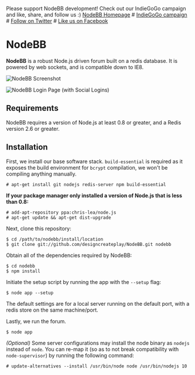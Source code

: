 Please support NodeBB development! Check out our IndieGoGo campaign and like, share, and follow us :)
[NodeBB Homepage](http://www.nodebb.org/ "NodeBB") # [IndieGoGo campaign](https://www.indiegogo.com/projects/nodebb-the-discussion-platform-of-the-future/ "IndieGoGo") # [Follow on Twitter](http://www.twitter.com/NodeBB/ "NodeBB Twitter") # [Like us on Facebook](http://www.facebook.com/NodeBB/ "NodeBB Facebook")

# NodeBB
**NodeBB** is a robust Node.js driven forum built on a redis database. It is powered by web sockets, and is compatible down to IE8.

![NodeBB Screenshot](http://i.imgur.com/mxRmLAg.png)

![NodeBB Login Page (with Social Logins)](http://i.imgur.com/q5tUUHW.png)

## Requirements

NodeBB requires a version of Node.js at least 0.8 or greater, and a Redis version 2.6 or greater.

## Installation

First, we install our base software stack. `build-essential` is required as it exposes the build environment for `bcrypt` compilation, we won't be compiling anything manually.

	# apt-get install git nodejs redis-server npm build-essential

**If your package manager only installed a version of Node.js that is less than 0.8:**

	# add-apt-repository ppa:chris-lea/node.js
	# apt-get update && apt-get dist-upgrade

Next, clone this repository:

	$ cd /path/to/nodebb/install/location
	$ git clone git://github.com/designcreateplay/NodeBB.git nodebb

Obtain all of the dependencies required by NodeBB:

    $ cd nodebb
    $ npm install

Initiate the setup script by running the app with the `--setup` flag:

    $ node app --setup

The default settings are for a local server running on the default port, with a redis store on the same machine/port.

Lastly, we run the forum.

    $ node app

*(Optional)* Some server configurations may install the node binary as `nodejs` instead of `node`. You can re-map it (so as to not break compatibility with `node-supervisor`) by running the following command:

    # update-alternatives --install /usr/bin/node node /usr/bin/nodejs 10